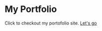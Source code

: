 # My Portfolio

Click to checkout my portofolio site. [Let's go](https://sammyach.github.io/portfolio/
)
